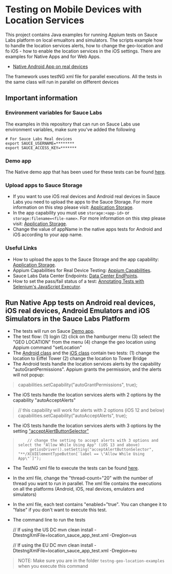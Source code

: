 # Testing on Mobile Devices with Location Services  
This project contains Java examples for running Appium tests on Sauce Labs platform on local emualtors and simulators.
The scripts example how to handle the location services alerts, how to change the geo-location and fo iOS - how to enable the location services in the iOS settings. 
There are examples for Native Apps and for Web Apps.

- [Native Android App on real devices](#run-native-app-tests-on-android-real-devices,-ios-real-devices,-android-emulators-and-ios-simulators-in-the-sauce-labs-platform)

The framework uses testNG xml file for parallel executions. All the tests in the same class will run in parallel on different devices 
## Important information
### Environment variables for Sauce Labs
The examples in this repository that can run on Sauce Labs use environment variables, make sure you've added the following

    # For Sauce Labs Real devices
    export SAUCE_USERNAME=********
    export SAUCE_ACCESS_KEY=*******
    
### Demo app
The Native demo app that has been used for these tests can be found [here](https://github.com/saucelabs/sample-app-mobile/releases).

### Upload apps to Sauce Storage
* If you want to use iOS real devices and Android real devices in Sauce Labs you need to upload the apps to the Sauce Storage.
For more information on this step please visit: [Application Storage](https://wiki.saucelabs.com/display/DOCS/Application+Storage).
* In the app capability you must use `storage:<app-id>` or `storage:filename=<file-name>`. For more information on this step please visit: [Application Storage](https://wiki.saucelabs.com/display/DOCS/Application+Storage).
* Change the value of appName in the native apps tests for Android and iOS according to your app name.
### Useful Links 
* How to upload the apps to the Sauce Storage and the app capability: [Application Storage](https://wiki.saucelabs.com/display/DOCS/Application+Storage).
* Appium Capabilities for Real Device Testing: [Appium Capabilities](https://wiki.saucelabs.com/display/DOCS/Appium+Capabilities+for+Real+Device+Testing).
* Sauce Labs Data Center Endpoints: [Data Center EndPoints](https://wiki.saucelabs.com/display/DOCS/Data+Center+Endpoints).
* How to set the pass/fail status of a test: [Annotating Tests with Selenium's JavaScript Executor](https://wiki.saucelabs.com/display/DOCS/Annotating+Tests+with+Selenium%27s+JavaScript+Executor).
## Run Native App tests on Android real devices, iOS real devices, Android Emulators and iOS Simulators in the Sauce Labs Platform
* The tests will run on Sauce [Demo app](https://github.com/saucelabs/sample-app-mobile/releases). 
* The test flow: (1) login (2) click on the hamburger menu (3) select the "GEO LOCATION" from the menu  (4) change the geo location using Appium command "setLocation"
* The [Android class](https://github.com/eyaly/testng-geo-location-examples/blob/master/src/test/java/tests/all/LocationAndroidAppTest.java) and the [iOS class](https://github.com/eyaly/testng-geo-location-examples/blob/master/src/test/java/tests/all/LocationIosAppTest.java) contain two tests: (1) change the location to Eiffel Tower (2) change the location to Tower Bridge
* The Android tests handle the location services alerts by the capability "autoGrantPermissions". Appium grants the permission, and the alerts will not popup:
> capabilities.setCapability("autoGrantPermissions", true);
* The iOS tests handle the location services alerts with 2 options by the capability "autoAcceptAlerts"
> // this capability will work for alerts with 2 options (iOS 12 and below)
>capabilities.setCapability("autoAcceptAlerts", true);
* The iOS tests handle the location services alerts with 3 options by the setting ["acceptAlertButtonSelector"](https://github.com/appium/appium-xcuitest-driver#settings-api)
>         // change the setting to accept alerts with 3 options and select the "Allow While Using App" (iOS 13 and above)
>          getiosDriver().setSetting("acceptAlertButtonSelector", "**/XCUIElementTypeButton[`label == \"Allow While Using App\"`]");
* The TestNG xml file to execute the tests can be found [here](https://github.com/eyaly/testng-geo-location-examples/blob/master/src/test/resources/config/location_sauce_app_test.xml).
* In the xml file, change the "thread-count="20" with the number of thread you want to run in parallel. The xml file contains the executions on all the platforms (Android, iOS, real devices, emulators and simulators)
* In the xml file, each test contains "enabled="true". You can changee  it to "false" if you don't want to execute this test.
* The command line to run the tests

    // If using the US DC
    mvn clean install -DtestngXmlFile=location_sauce_app_test.xml -Dregion=us
    
    // If using the EU DC
    mvn clean install -DtestngXmlFile=location_sauce_app_test.xml -Dregion=eu
    
> NOTE: Make sure you are in the folder `testng-geo-location-examples` when you execute this command




